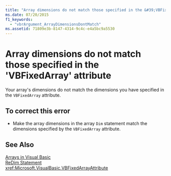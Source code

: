 ```yaml
---
title: "Array dimensions do not match those specified in the &#39;VBFixedArray&#39; attribute"
ms.date: 07/20/2015
f1_keywords: 
  - "vbrArgument_ArrayDimensionsDontMatch"
ms.assetid: 71809e3b-8147-4314-9c4c-e4a5bc9a5530
---
```

# Array dimensions do not match those specified in the &#39;VBFixedArray&#39; attribute
Your array's dimensions do not match the dimensions you have specified in the `VBFixedArray` attribute.  
  
## To correct this error  
  
- Make the array dimensions in the array `Dim` statement match the dimensions specified by the `VBFixedArray` attribute.  
  
## See Also  
 [Arrays in Visual Basic](~/docs/visual-basic/programming-guide/language-features/arrays/index.md)  
 [ReDim Statement](../../visual-basic/language-reference/statements/redim-statement.md)  
 <xref:Microsoft.VisualBasic.VBFixedArrayAttribute>
